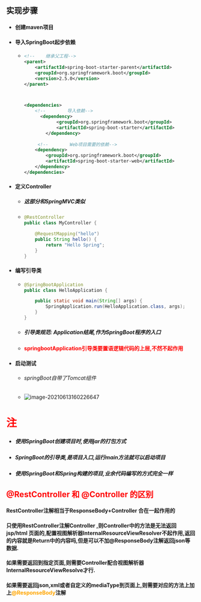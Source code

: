 ## 实现步骤

- #### 创建maven项目

- #### 导入SpringBoot起步依赖

  - ```xml
    <!--    继承父工程-->
    <parent>
        <artifactId>spring-boot-starter-parent</artifactId>
        <groupId>org.springframework.boot</groupId>
        <version>2.5.0</version>
    </parent>
    
    
    
    <dependencies>
        <!--        导入依赖-->
          <dependency>
                <groupId>org.springframework.boot</groupId>
                <artifactId>spring-boot-starter</artifactId>
            </dependency>
        
         <!--        Web项目需要的依赖-->
        <dependency>
            <groupId>org.springframework.boot</groupId>
            <artifactId>spring-boot-starter-web</artifactId>
        </dependency>
    </dependencies>
    ```

- #### 定义Controller

  - ##### 这部分和SpringMVC类似

  - ```java
    @RestController
    public class MyController {
    
        @RequestMapping("hello")
        public String hello() {
            return "Hello Spring";
        }
    }
    ```

- #### 编写引导类

  - ```java
    @SpringBootApplication
    public class HelloApplication {
    
        public static void main(String[] args) {
            SpringApplication.run(HelloApplication.class, args);
        }
    }
    ```

  - ##### 引导类规范: Application结尾,作为SpringBoot程序的入口

  - #### <font color='red'>springbootApplication引导类要置语逻辑代码的上层,不然不起作用</font>

- #### 启动测试

  - ###### springBoot自带了Tomcat组件

  - ![image-20210613160226647](C:\Users\55971\AppData\Roaming\Typora\typora-user-images\image-20210613160226647.png)







# <font color='red'>注</font>

- ##### 使用SpringBoot创建项目时,使用jar的打包方式

- ##### SpringBoot的引导类,是项目入口,运行main方法就可以启动项目

- ##### 使用SpringBoot和Spring构建的项目,业余代码编写的方式完全一样



## <font color='red'>@RestController 和 @Controller 的区别</font>

#### 	RestController注解相当于ResponseBody+Controller 合在一起作用的



#### 只使用RestController注解Controller ,则Controller中的方法是无法返回jsp/html 页面的,配置视图解析器InternalResourceViewResolver不起作用,返回的内容就是Return中的内容吗,但是可以不加@ResponseBody注解返回json等数据.



#### 如果需要返回到指定页面,则需要Controller配合视图解析器InternalResourceViewResolve才行.

#### 如果需要返回json,xml或者自定义的mediaType到页面上,则需要对应的方法上加上<font color='orange'>@ResponseBody</font>注解

